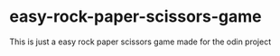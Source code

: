 # easy-rock-paper-scissors-game
This is just a easy rock paper scissors game made for the odin project
